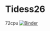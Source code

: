 # Tidess26
72cpu
[![Binder](https://mybinder.org/badge_logo.svg)](https://mybinder.org/v2/git/https%3A%2F%2Fgithub.com%2FTss233180%2FTidess26.git/main)
